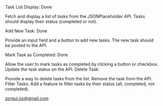 Task List Display: Done

Fetch and display a list of tasks from the JSONPlaceholder API.
Tasks should display their status (completed or not).


Add New Task: Done

Provide an input field and a button to add new tasks.
The new task should be posted to the API.

Mark Task as Completed: Done

Allow the user to mark tasks as completed by clicking a button or checkbox.
Update the task status on the API.
Delete Task:

Provide a way to delete tasks from the list.
Remove the task from the API.
Filter Tasks:
Add a feature to filter tasks by their status (all, completed, not completed).


zorgui.oz@gmail.com